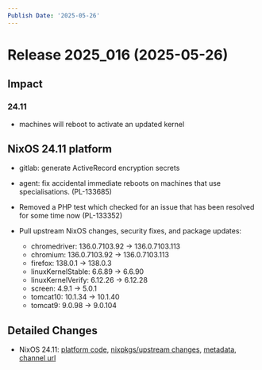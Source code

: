 ```yaml
---
Publish Date: '2025-05-26'
---
```



# Release 2025_016 (2025-05-26)

## Impact

### 24.11

- machines will reboot to activate an updated kernel


## NixOS 24.11 platform

- gitlab: generate ActiveRecord encryption secrets

- agent: fix accidental immediate reboots on machines that use specialisations. (PL-133685)

- Removed a PHP test which checked for an issue that has been resolved for some time now (PL-133352)

- Pull upstream NixOS changes, security fixes, and package updates:
    - chromedriver: 136.0.7103.92 -> 136.0.7103.113
    - chromium: 136.0.7103.92 -> 136.0.7103.113
    - firefox: 138.0.1 -> 138.0.3
    - linuxKernelStable: 6.6.89 -> 6.6.90
    - linuxKernelVerify: 6.12.26 -> 6.12.28
    - screen: 4.9.1 -> 5.0.1
    - tomcat10: 10.1.34 -> 10.1.40
    - tomcat9: 9.0.98 -> 9.0.104


## Detailed Changes

- NixOS 24.11: [platform code](https://github.com/flyingcircusio/fc-nixos/compare/5b979caa68ab93a0d5eee64c0e7b516eae5ed15d...1143c6821e0af991bb45eabd177d75e6e5646da1), [nixpkgs/upstream changes](https://github.com/flyingcircusio/nixpkgs/compare/f61b71d2692690b5a5fe1d8cab4f379a4dbf76e9...19bfd6c93db7ebd51cef2615a325a5ec8b69a12b), [metadata](https://my.flyingcircus.io/releases/metadata/fc-24.11-production/2025_016), [channel url](https://hydra.flyingcircus.io/build/4491591/download/1/nixexprs.tar.xz)


